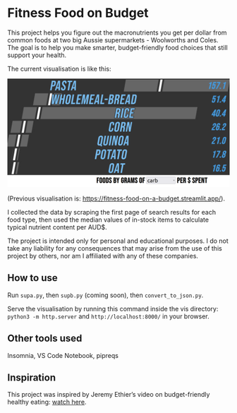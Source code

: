 # Fitness Food on Budget

This project helps you figure out the macronutrients you get per dollar from common foods at two big Aussie supermarkets - Woolworths and Coles. The goal is to help you make smarter, budget-friendly food choices that still support your health.

The current visualisation is like this:

![Stylicised horizontal boxplots showing foods ranked according to their highest macro level per dollar spent](data/image.png)

(Previous visualisation is: https://fitness-food-on-a-budget.streamlit.app/).

I collected the data by scraping the first page of search results for each food type, then used the median values of in-stock items to calculate typical nutrient content per AUD$.

The project is intended only for personal and educational purposes. I do not take any liability for any consequences that may arise from the use of this project by others, nor am I affiliated with any of these companies.

## How to use

Run `supa.py`, then `supb.py` (coming soon), then `convert_to_json.py`.

Serve the visualisation by running this command inside the vis directory: `python3 -m http.server` and `http://localhost:8000/` in your browser. 

## Other tools used

Insomnia, VS Code Notebook, pipreqs

## Inspiration

This project was inspired by Jeremy Ethier’s video on budget-friendly healthy eating: [watch here](https://www.youtube.com/watch?v=PXub4lr-9J8).